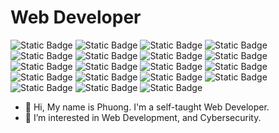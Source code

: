 # Web Developer

 ![Static Badge](https://img.shields.io/badge/PHP-PHP-blueviolet) ![Static Badge](https://img.shields.io/badge/HTML-HTML5-orange) ![Static Badge](https://img.shields.io/badge/CSS-CSS3-blue) ![Static Badge](https://img.shields.io/badge/SASS-SASS-ff69b4) ![Static Badge](https://img.shields.io/badge/B-Bootstrap-blueviolet) ![Static Badge](https://img.shields.io/badge/W3CSS-W3CSS-green) ![Static Badge](https://img.shields.io/badge/JS-JavaScript-yellow) ![Static Badge](https://img.shields.io/badge/jQuery-jQuery-black) ![Static Badge](https://img.shields.io/badge/A-AngularJS-red) ![Static Badge](https://img.shields.io/badge/SQL-SQL-blue)  ![Static Badge](https://img.shields.io/badge/Node-NodeJS-brightgreen) ![Static Badge](https://img.shields.io/badge/React-ReactJS-blue)  ![Static Badge](https://img.shields.io/badge/express-ExpressJS-black) ![Static Badge](https://img.shields.io/badge/Redux-ReduxJS-blueviolet) ![Static Badge](https://img.shields.io/badge/JSON-{JSON}-black) ![Static Badge](https://img.shields.io/badge/Python-Python-%233776AB) ![Static Badge](https://img.shields.io/badge/Java-Java-orange) ![Static Badge](https://img.shields.io/badge/C-C-blue) ![Static Badge](https://img.shields.io/badge/VueJS-VueJS-darkgreen)
 
 
- 👋 Hi, My name is Phuong. I'm a self-taught Web Developer.
- 👀 I’m interested in Web Development, and Cybersecurity.

<!---
phuongtrieu97coder/phuongtrieu97coder is a ✨ special ✨ repository because its `README.md` (this file) appears on your GitHub profile.
You can click the Preview link to take a look at your changes.
--->

